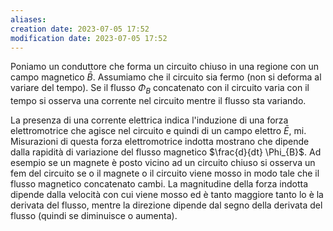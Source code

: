 ```yaml
---
aliases: 
creation date: 2023-07-05 17:52
modification date: 2023-07-05 17:52
---
```


Poniamo un conduttore che forma un circuito chiuso in una regione con un campo magnetico $\bar{B}$. Assumiamo che il circuito sia fermo (non si deforma al variare del tempo). Se il flusso $\Phi_{B}$ concatenato con il circuito varia con il tempo si osserva una corrente nel circuito mentre il flusso sta variando.

La presenza di una corrente elettrica indica l'induzione di una forza elettromotrice che agisce nel circuito e quindi di un campo elettro $\bar{E}$, mi.
Misurazioni di questa forza elettromotrice indotta mostrano che dipende dalla rapidità di variazione del flusso magnetico $\frac{d}{dt} \Phi_{B}$.
Ad esempio se un magnete è posto vicino ad un circuito chiuso si osserva un fem del circuito se o il magnete o il circuito viene mosso in modo tale che il flusso magnetico concatenato cambi.
La magnitudine della forza indotta dipende dalla velocità con cui viene mosso ed è tanto maggiore tanto lo è la derivata del flusso, mentre la direzione dipende dal segno della derivata del flusso (quindi se diminuisce o aumenta).
